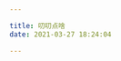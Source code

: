 ```yaml
---

title: 叨叨点啥
date: 2021-03-27 18:24:04

---
```


<div class="post">
  <div class="post-content">
    <div id="bber"></div>
  </div>
</div>
<style>
  .timeline ul {margin:0;list-style:none;padding-inline-start: 0px!important;}
.timeline ul li:hover{
    box-shadow: 0 5px 10px 8px rgb(7 17 27 / 16%);
    transform: translateY(-3px);
}
  .timeline ul li {background:none;list-style-type:none;position: inherit;
    margin: 0.8rem 0!important;
    padding: 1.5rem!important;
    border-radius: 8px;
    background: rgba(255, 255, 255, 0.1);
    box-shadow: 0 3px 8px 6px rgb(7 17 27 / 6%);
    transition: all 0.25s ease 0.2s, transform 0.5s cubic-bezier(0.6, 0.2, 0.1, 1) 0.2s, -webkit-transform 0.5s cubic-bezier(0.6, 0.2, 0.1, 1) 0.2s;
    user-select: none;
}
}
  /*.timeline ul li::after {transform: rotate(45deg);content:'';background-color: #3b3d42;display: block;position: absolute;top: 10px;left: -5px;width: 0.8em;height: 0.8em;outline: 15px solid #fff;}*/
  .timeline ul li div {position:relative;top:-13px;left:3em;width:670px;padding:12px 16px}
  .timeline ul li p.datatime{color: #fafafa;font-size: 0.75em;font-style: italic;background-color: var(--btn-bg);display: inline-block;padding:0.25em 1em 0.2em 1em;}
  .timeline ul li p.datacont{margin:0.65em 0 0.3em;}
  .timeline ul li p.datacont img{display:block;width:100%;}
  .timeline ul li p.datacont img[src*="emotion"]{display:inline-block;width:auto;}
  .timeline ul li p.datafrom{color: #aaa;font-size: 0.75em !important;font-style: italic;}
  .timeline ul li p{margin:0;font-size:16px;letter-spacing:1px;color: var(--font-color);}
  button{border-radius:0;}
  .dark-theme .timeline ul li div p{color:#fafafa;}
  .dark-theme .timeline ul li div p svg{fill:#fafafa;}
  .dark-theme .timeline ul li p.datafrom{color: #aaa;}
  .dark-theme .timeline ul li{background:#3b3d42;}
  .dark-theme .timeline ul li::after{outline: 15px solid #292a2d;}
  @media (max-width:860px) {
    .timeline ul li{margin-left:0;}
    .timeline ul li div{width:calc(100vw - 75px);left:30px;}
  }
</style>
<script data-pjax src="https://cdn.jsdelivr.net/gh/junono97/daodao@0.1.4/daodao.js">

</script>
